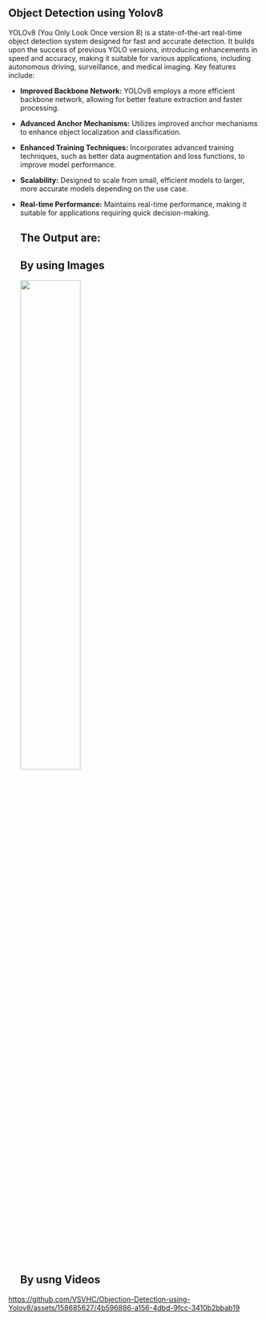 ## Object Detection using Yolov8

  YOLOv8 (You Only Look Once version 8) is a state-of-the-art real-time object detection system designed for fast and accurate detection. It builds upon the success of previous YOLO versions, introducing enhancements in speed and accuracy, making it suitable for various applications, including autonomous driving, surveillance, and medical imaging. Key features include:

- **Improved Backbone Network:** YOLOv8 employs a more efficient backbone network, allowing for better feature extraction and faster processing.
- **Advanced Anchor Mechanisms:** Utilizes improved anchor mechanisms to enhance object localization and classification.
- **Enhanced Training Techniques:** Incorporates advanced training techniques, such as better data augmentation and loss functions, to improve model performance.
- **Scalability:** Designed to scale from small, efficient models to larger, more accurate models depending on the use case.
- **Real-time Performance:** Maintains real-time performance, making it suitable for applications requiring quick decision-making.

  ## The Output are:
    ## By using Images
    <img src="https://github.com/VSVHC/Objection-Detection-using-Yolov8/blob/main/2.JPG" width=50% height=50%>

    ## By usng Videos
      
https://github.com/VSVHC/Objection-Detection-using-Yolov8/assets/158685627/4b596886-a156-4dbd-9fcc-3410b2bbab19
